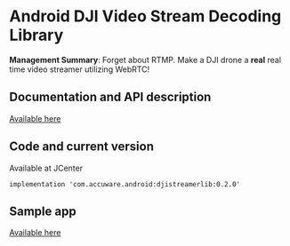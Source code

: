 # Android DJI Video Stream Decoding Library

**Management Summary**: Forget about RTMP. Make a DJI drone a **real** real time video streamer utilizing WebRTC!


## Documentation and API description

[Available here](https://github.com/accuware/djistreamerlib/wiki/Accuware-djistreamerlib)

## Code and current version

Available at JCenter

```
implementation 'com.accuware.android:djistreamerlib:0.2.0'
```

## Sample app

[Available here](https://github.com/accuware/android-videostreamdecodingsample-webrtc)
